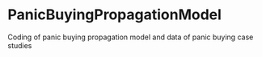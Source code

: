 # PanicBuyingPropagationModel
Coding of panic buying propagation model and data of panic buying case studies
